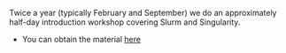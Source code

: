 Twice a year (typically February and September) we do an approximately
half-day introduction workshop covering Slurm and Singularity.

- You can obtain the material [here](SlurmAndSingularityTraining.pdf)
